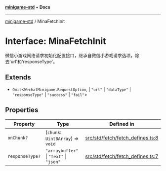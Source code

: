 [**minigame-std**](../README.md) • **Docs**

***

[minigame-std](../README.md) / MinaFetchInit

# Interface: MinaFetchInit

微信小游戏网络请求初始化配置接口，继承自微信小游戏请求选项，除去'url'和'responseType'。

## Extends

- `Omit`\<`WechatMinigame.RequestOption`, 
  \| `"url"`
  \| `"dataType"`
  \| `"responseType"`
  \| `"success"`
  \| `"fail"`\>

## Properties

| Property | Type | Defined in |
| ------ | ------ | ------ |
| `onChunk?` | (`chunk`: `Uint8Array`) => `void` | [src/std/fetch/fetch\_defines.ts:8](https://github.com/JiangJie/minigame-std/blob/ffbed6cccc22260d9da27c221c59422568396e08/src/std/fetch/fetch_defines.ts#L8) |
| `responseType?` | `"arraybuffer"` \| `"text"` \| `"json"` | [src/std/fetch/fetch\_defines.ts:7](https://github.com/JiangJie/minigame-std/blob/ffbed6cccc22260d9da27c221c59422568396e08/src/std/fetch/fetch_defines.ts#L7) |
